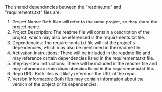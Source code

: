 The shared dependencies between the "readme.md" and "requirements.txt" files are:

1. Project Name: Both files will refer to the same project, so they share the project name.
2. Project Description: The readme file will contain a description of the project, which may also be referenced in the requirements.txt file.
3. Dependencies: The requirements.txt file will list the project's dependencies, which may also be mentioned in the readme file.
4. Activation Instructions: These will be included in the readme file and may reference certain dependencies listed in the requirements.txt file.
5. Step-by-step Instructions: These will be included in the readme file and may reference certain dependencies listed in the requirements.txt file.
6. Repo URL: Both files will likely reference the URL of the repo.
7. Version Information: Both files may contain information about the version of the project or its dependencies.